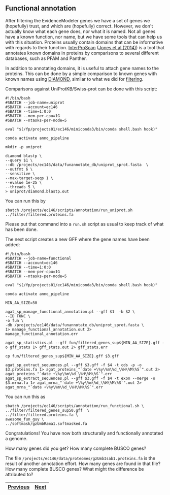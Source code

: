 ## Functional annotation

After filtering the EvidenceModeler genes we have a set of genes we (hopefully) trust, and which are (hopefully) correct. However, we don't actually know what each gene does, nor what it is named. Not all genes have a known function, nor name, but we have some tools that can help us with this situation. Proteins usually contain domains that can be informative with regards to their function. [InterProScan](https://github.com/ebi-pf-team/interproscan) ([Jones et al (2014)](https://academic.oup.com/bioinformatics/article/30/9/1236/237988)) is a tool that annotates known domains in proteins by comparisons to several different databases, such as PFAM and Panther.

In addition to annotating domains, it is useful to attach gene names to the proteins. This can be done by a simple comparison to known genes with known names using [DIAMOND](https://github.com/bbuchfink/diamond), similar to what we did for [filtering](06_filtering.md). 

Comparisons against UniProtKB/Swiss-prot can be done with this script:
```
#!/bin/bash
#SBATCH --job-name=uniprot
#SBATCH --account=ec146
#SBATCH --time=1:0:0
#SBATCH --mem-per-cpu=1G
#SBATCH --ntasks-per-node=5

eval "$(/fp/projects01/ec146/miniconda3/bin/conda shell.bash hook)" 

conda activate anno_pipeline

mkdir -p uniprot

diamond blastp \
--query $1 \
--db /projects/ec146/data/funannotate_db/uniprot_sprot.fasta  \
--outfmt 6 \
--sensitive \
--max-target-seqs 1 \
--evalue 1e-25 \
--threads 5 \
> uniprot/diamond.blastp.out
```
You can run this by 
```
sbatch /projects/ec146/scripts/annotation/run_uniprot.sh ../filter/filtered.proteins.fa
```
Please put that command into a `run.sh` script as usual to keep track of what has been done.

The next script creates a new GFF where the gene names have been added:

```
#!/bin/bash
#SBATCH --job-name=functional
#SBATCH --account=ec146
#SBATCH --time=1:0:0
#SBATCH --mem-per-cpu=1G
#SBATCH --ntasks-per-node=5

eval "$(/fp/projects01/ec146/miniconda3/bin/conda shell.bash hook)" 

conda activate anno_pipeline

MIN_AA_SIZE=50

agat_sp_manage_functional_annotation.pl --gff $1  -b $2 \
--ID FUNC \
-o fun \
-db /projects/ec146/data/funannotate_db/uniprot_sprot.fasta \
1> manage_functional_annotation.out 2> manage_functional_annotation.err

agat_sp_statistics.pl --gff fun/filtered_genes_sup${MIN_AA_SIZE}.gff -o gff_stats 1> gff_stats.out 2> gff_stats.err

cp fun/filtered_genes_sup${MIN_AA_SIZE}.gff $3.gff 

agat_sp_extract_sequences.pl --gff $3.gff -f $4 -t cds -p -o $3.proteins.fa 1> agat_proteins_"`date +\%y\%m\%d_\%H\%M\%S`".out 2> agat_proteins_"`date +\%y\%m\%d_\%H\%M\%S`".err
agat_sp_extract_sequences.pl --gff $3.gff -f $4 -t exon --merge -o $3.mrna.fa 1> agat_mrna_"`date +\%y\%m\%d_\%H\%M\%S`".out 2> agat_mrna_"`date +\%y\%m\%d_\%H\%M\%S`".err
```

You can run this as
```
sbatch /projects/ec146/scripts/annotation/run_functional.sh \
../filter/filtered_genes_sup50.gff  \
../filter/filtered.proteins.fa \
awesome_fun_guy \
../softmask/gzUmbRama1.softmasked.fa
```

Congratulations! You have now both structurally and functionally annotated a genome.

How many genes did you get? How many complete BUSCO genes?

The file `/projects/ec146/data/proteomes/gzUmbIsab1.proteins.fa` is the result of another annotation effort. How many genes are found in that file? How many complete BUSCO genes? What might the difference be attributed to?

|[Previous](https://github.com/ebp-nor/genome_annotation_comparative_genomics_part1/blob/main/06_filtering.md)|[Next](https://github.com/ebp-nor/genome_annotation_comparative_genomics_part1/blob/main/orthofinder.md)|
|---|---|



